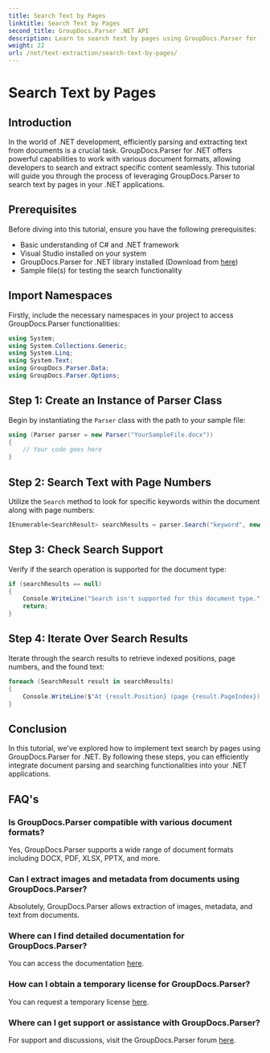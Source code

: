 ```yaml
---
title: Search Text by Pages
linktitle: Search Text by Pages
second_title: GroupDocs.Parser .NET API
description: Learn to search text by pages using GroupDocs.Parser for .NET. Extract specific content efficiently from documents in your .NET applications.
weight: 22
url: /net/text-extraction/search-text-by-pages/
---
```


# Search Text by Pages

## Introduction
In the world of .NET development, efficiently parsing and extracting text from documents is a crucial task. GroupDocs.Parser for .NET offers powerful capabilities to work with various document formats, allowing developers to search and extract specific content seamlessly. This tutorial will guide you through the process of leveraging GroupDocs.Parser to search text by pages in your .NET applications.
## Prerequisites
Before diving into this tutorial, ensure you have the following prerequisites:
- Basic understanding of C# and .NET framework
- Visual Studio installed on your system
- GroupDocs.Parser for .NET library installed (Download from [here](https://releases.groupdocs.com/parser/net/))
- Sample file(s) for testing the search functionality
## Import Namespaces
Firstly, include the necessary namespaces in your project to access GroupDocs.Parser functionalities:
```csharp
using System;
using System.Collections.Generic;
using System.Linq;
using System.Text;
using GroupDocs.Parser.Data;
using GroupDocs.Parser.Options;
```
## Step 1: Create an Instance of Parser Class
Begin by instantiating the `Parser` class with the path to your sample file:
```csharp
using (Parser parser = new Parser("YourSampleFile.docx"))
{
    // Your code goes here
}
```
## Step 2: Search Text with Page Numbers
Utilize the `Search` method to look for specific keywords within the document along with page numbers:
```csharp
IEnumerable<SearchResult> searchResults = parser.Search("keyword", new SearchOptions(false, false, false, true));
```
## Step 3: Check Search Support
Verify if the search operation is supported for the document type:
```csharp
if (searchResults == null)
{
    Console.WriteLine("Search isn't supported for this document type.");
    return;
}
```
## Step 4: Iterate Over Search Results
Iterate through the search results to retrieve indexed positions, page numbers, and the found text:
```csharp
foreach (SearchResult result in searchResults)
{
    Console.WriteLine($"At {result.Position} (page {result.PageIndex}): {result.Text}");
}
```
## Conclusion
In this tutorial, we've explored how to implement text search by pages using GroupDocs.Parser for .NET. By following these steps, you can efficiently integrate document parsing and searching functionalities into your .NET applications.

## FAQ's
### Is GroupDocs.Parser compatible with various document formats?
Yes, GroupDocs.Parser supports a wide range of document formats including DOCX, PDF, XLSX, PPTX, and more.
### Can I extract images and metadata from documents using GroupDocs.Parser?
Absolutely, GroupDocs.Parser allows extraction of images, metadata, and text from documents.
### Where can I find detailed documentation for GroupDocs.Parser?
You can access the documentation [here](https://tutorials.groupdocs.com/parser/net/).
### How can I obtain a temporary license for GroupDocs.Parser?
You can request a temporary license [here](https://purchase.groupdocs.com/temporary-license/).
### Where can I get support or assistance with GroupDocs.Parser?
For support and discussions, visit the GroupDocs.Parser forum [here](https://forum.groupdocs.com/c/parser/17).
